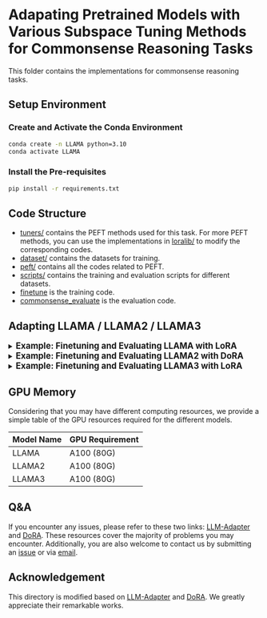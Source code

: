 <!---
Copyright 2023 The HuggingFace Team. All rights reserved.

Licensed under the Apache License, Version 2.0 (the "License");
you may not use this file except in compliance with the License.
You may obtain a copy of the License at

    http://www.apache.org/licenses/LICENSE-2.0

Unless required by applicable law or agreed to in writing, software
distributed under the License is distributed on an "AS IS" BASIS,
WITHOUT WARRANTIES OR CONDITIONS OF ANY KIND, either express or implied.
See the License for the specific language governing permissions and
limitations under the License.
-->

# Adapating Pretrained Models with Various Subspace Tuning Methods for Commonsense Reasoning Tasks

This folder contains the implementations for commonsense reasoning tasks.

## Setup Environment

### Create and Activate the Conda Environment

```bash
conda create -n LLAMA python=3.10
conda activate LLAMA
```

### Install the Pre-requisites

```bash
pip install -r requirements.txt
```

## Code Structure

- [tuners/](./peft/src/peft/tuners/) contains the PEFT methods used for this task. For more PEFT methods, you can use the implementations in [loralib/](../loralib/loralib/) to modify the corresponding codes.
- [dataset/](./dataset/) contains the datasets for training.
- [peft/](./peft/) contains all the codes related to PEFT.
- [scripts/](./scripts/) contains the training and evaluation scripts for different datasets.
- [finetune](./finetune.py) is the training code.
- [commonsense_evaluate](./commonsense_evaluate.py) is the evaluation code.

## Adapting LLAMA / LLAMA2 / LLAMA3

<details>
  <summary><strong><span style="font-size: 1.2em;">Example: Finetuning and Evaluating LLAMA with LoRA</span></strong></summary>

```bash
# Finetuning
# llama.sh

CUDA_VISIBLE_DEVICES=$4 python finetune.py \
    --base_model 'yahma/llama-7b-hf' \
    --data_path 'commonsense_170k.json' \
    --output_dir $3 \
    --batch_size 16  --micro_batch_size 16 --num_epochs 3 \
    --learning_rate 2e-4 --cutoff_len 256 --val_set_size 120 \
    --eval_step 80 --save_step 80  --adapter_name lora \
    --target_modules '["q_proj", "k_proj", "v_proj", "up_proj", "down_proj"]' \
    --lora_r $1 --lora_alpha $2 --use_gradient_checkpointing
```

```bash
sh llama.sh 32 64 ./finetune/lora_r=32/ 0
```

<strong><span style="font-size: 1em;">Hyperparameter Setup</span></strong>

- `$1`: the rank of LoRA.
- `$2`: the corresponding alpha of LoRA.
- `$3`: where to save the fine-tuned model.
- `$4`: GPU number.
- `--adapter_name`: the method used for finetuning.
- `--target_modules`: which modules for finetuning.

```bash
# Evaluating
# part of llama_eval.sh

CUDA_VISIBLE_DEVICES=$2 python commonsense_evaluate.py \
    --model LLaMA-7B \
    --adapter LoRA \
    --dataset boolq \
    --base_model 'yahma/llama-7b-hf' \
    --batch_size 1 \
    --lora_weights $1|tee -a $1/boolq.txt

    ...
    ...
```

```bash
sh llama_eval.sh ./finetune/lora_r=32/ 0
```

<strong><span style="font-size: 1em;">Hyperparameter Setup</span></strong>

- `$1`: the location of fine-tuned weights
- `$2`: GPU number

 </details>

<details>
  <summary><strong><span style="font-size: 1.2em;">Example: Finetuning and Evaluating LLAMA2 with DoRA</span></strong></summary>

```bash
sh llama2.sh 32 64 ./finetune/dora_r=32/ 0
```

```bash
sh llama2_eval.sh ./finetune/dora_r=32/ 0
```

<strong><span style="font-size: 1em;">Hyperparameter Setup</span></strong>

See first example for details on hyperparameters.

 </details>

<details>
  <summary><strong><span style="font-size: 1.2em;">Example: Finetuning and Evaluating LLAMA3 with LoRA</span></strong></summary>

```bash
sh llama3.sh 32 64 ./finetune/lora_r=32/ 0
```

```bash
sh llama3_eval.sh ./finetune/lora_r=32/ 0
```

<strong><span style="font-size: 1em;">Hyperparameter Setup</span></strong>

See first example for details on hyperparameters.

 </details>


## GPU Memory

Considering that you may have different computing resources, we provide a simple table of the GPU resources required for the different models.

| Model Name | GPU Requirement |
|------------|-----------------|
| LLAMA | A100 (80G) |
| LLAMA2 | A100 (80G) |
| LLAMA3 | A100 (80G) |

## Q&A

If you encounter any issues, please refer to these two links: [LLM-Adapter](https://github.com/AGI-Edgerunners/LLM-Adapters/issues) and [DoRA](https://github.com/NVlabs/DoRA/issues). These resources cover the majority of problems you may encounter. Additionally, you are also welcome to contact us by submitting an [issue](https://github.com/Chongjie-Si/Subspace-Tuning/issues) or via [email](mailto:chongjiesi@sjtu.edu.cn).

## Acknowledgement

This directory is modified based on [LLM-Adapter](https://github.com/AGI-Edgerunners/LLM-Adapters) and [DoRA](https://github.com/NVlabs/DoRA). We greatly appreciate their remarkable works.
